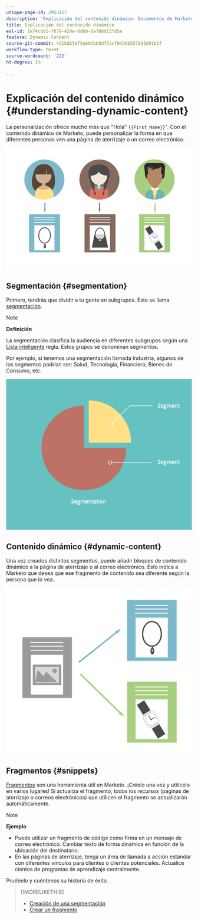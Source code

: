 ```yaml
---
unique-page-id: 2953417
description: 'Explicación del contenido dinámico: Documentos de Marketo, documentación del producto'
title: Explicación del contenido dinámico
exl-id: 1e74cdb5-f879-424e-8db0-0a788d13fd5e
feature: Dynamic Content
source-git-commit: 431bd258f9a68bbb9df7acf043085578d3d91b1f
workflow-type: tm+mt
source-wordcount: '223'
ht-degree: 1%

---
```


# Explicación del contenido dinámico {#understanding-dynamic-content}

La personalización ofrece mucho más que &quot;Hola&quot; `{{First_Name}}`&quot;. Con el contenido dinámico de Marketo, puede personalizar la forma en que diferentes personas ven una página de aterrizaje o un correo electrónico.

![](assets/artboard-1.png)

## Segmentación {#segmentation}

Primero, tendrás que dividir a tu gente en subgrupos. Esto se llama [segmentación](/help/marketo/product-docs/personalization/segmentation-and-snippets/segmentation/create-a-segmentation.md).

>[!NOTE]
>
>**Definición**
>
>La segmentación clasifica la audiencia en diferentes subgrupos según una [Lista inteligente](/help/marketo/product-docs/core-marketo-concepts/smart-campaigns/understanding-smart-campaigns.md) regla. Estos grupos se denominan segmentos.

Por ejemplo, si tenemos una segmentación llamada Industria, algunos de los segmentos podrían ser: Salud, Tecnología, Financiero, Bienes de Consumo, etc.

![](assets/artboard-2.png)

## Contenido dinámico {#dynamic-content}

Una vez creados distintos segmentos, puede añadir bloques de contenido dinámico a la página de aterrizaje o al correo electrónico. Esto indica a Marketo que desea que ese fragmento de contenido sea diferente según la persona que lo vea.

![](assets/artboard-3.png)

## Fragmentos {#snippets}

[Fragmentos](/help/marketo/product-docs/personalization/segmentation-and-snippets/snippets/create-a-snippet.md) son una herramienta útil en Marketo. ¡Créelo una vez y utilícelo en varios lugares! Si actualiza el fragmento, todos los recursos (páginas de aterrizaje o correos electrónicos) que utilicen el fragmento se actualizarán automáticamente.

>[!NOTE]
>
>**Ejemplo**
>
>* Puede utilizar un fragmento de código como firma en un mensaje de correo electrónico. Cambiar texto de forma dinámica en función de la ubicación del destinatario.
>* En las páginas de aterrizaje, tenga un área de llamada a acción estándar con diferentes vínculos para clientes o clientes potenciales. Actualice cientos de programas de aprendizaje centralmente.

Pruébelo y cuéntenos su historia de éxito.

>[!MORELIKETHIS]
>
>* [Creación de una segmentación](/help/marketo/product-docs/personalization/segmentation-and-snippets/segmentation/create-a-segmentation.md)
>* [Crear un fragmento](/help/marketo/product-docs/personalization/segmentation-and-snippets/snippets/create-a-snippet.md)
